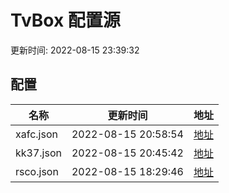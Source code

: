 
# TvBox 配置源

更新时间: 2022-08-15 23:39:32


## 配置

|   名称  | 更新时间  |地址  |
|  ----  | ----  |----  |
|  xafc.json | 2022-08-15 20:58:54 |[地址](https://box.okeybox.top/tv/xafc.json) |
|  kk37.json | 2022-08-15 20:45:42 |[地址](https://box.okeybox.top/tv/kk37.json) |
|  rsco.json | 2022-08-15 18:29:46 |[地址](https://box.okeybox.top/tv/rsco.json) |
  
    